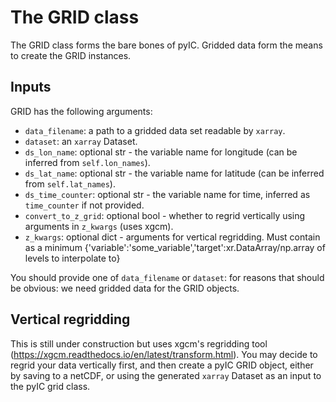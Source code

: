 # The GRID class

The GRID class forms the bare bones of pyIC. Gridded data form the means to create the GRID instances.

## Inputs
GRID has the following arguments:
- `data_filename`: a path to a gridded data set readable by `xarray`.
- `dataset`: an `xarray` Dataset.
- `ds_lon_name`: optional str - the variable name for longitude (can be inferred from `self.lon_names`).
- `ds_lat_name`: optional str - the variable name for latitude (can be inferred from `self.lat_names`).
- `ds_time_counter`: optional str - the variable name for time, inferred as `time_counter` if not provided.
- `convert_to_z_grid`: optional bool - whether to regrid vertically using arguments in `z_kwargs` (uses xgcm).
- `z_kwargs`: optional dict - arguments for vertical regridding. Must contain as a minimum {'variable':'some_variable','target':xr.DataArray/np.array of levels to interpolate to}

You should provide one of `data_filename` or `dataset`: for reasons that should be obvious: we need gridded data for the GRID objects.

## Vertical regridding
This is still under construction but uses xgcm's regridding tool (https://xgcm.readthedocs.io/en/latest/transform.html). You may decide to regrid your data vertically first, and then create a pyIC GRID object, either by saving to a netCDF, or using the generated `xarray` Dataset as an input to the pyIC grid class.


